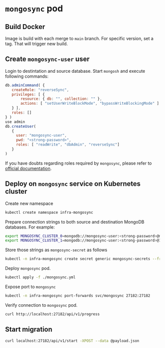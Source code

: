 # `mongosync` pod

## Build Docker

Image is build with each merge to `main` branch. For specific version, set a tag. That will trigger new build.

## Create `mongosync-user` user

Login to destintation and source database. Start `mongosh` and execute following commands:

```js
db.adminCommand( {
   createRole: "reverseSync",
   privileges: [ {
       resource: { db: "", collection: "" },
       actions: [ "setUserWriteBlockMode", "bypassWriteBlockingMode" ]
   } ],
   roles: []
} )
use admin
db.createUser(
   {
     user: "mongosync-user",
     pwd: "<strong-password>",
     roles: [ "readWrite", "dbAdmin", "reverseSync"]
   }
)
```

If you have doubts regarding roles required by `mongosync`, please refer to [official documentation](https://www.mongodb.com/docs/cluster-to-cluster-sync/current/connecting/onprem-to-onprem/#roles).

## Deploy on `mongosync` service on Kubernetes cluster

Create new namespace

```bash
kubectl create namespace infra-mongosync
```

Prepare connection strings to both source and destination MongoDB databases. For example:

```bash
export MONGOSYNC_CLUSTER_0=mongodb://mongosync-user:<strong-password>@mongos.mongodb.svc.cluster.local:27017
export MONGOSYNC_CLUSTER_1=mongodb://mongosync-user:<strong-password>@192.168.32.64:27017
```

Store those strings as `mongosync-secret` as follows

```bash
kubectl -n infra-mongosync create secret generic mongosync-secrets --from-literal="MONGOSYNC_CLUSTER_0=${MONGOSYNC_CLUSTER_0}" --from-literal="MONGOSYNC_CLUSTER_1=${MONGOSYNC_CLUSTER_1}"
```

Deploy `mongosync` pod.

```bash
kubectl apply -f ./mongosync.yml
```

Expose port to `mongosync`

```bash
kubectl -n infra-mongosync port-forwards svc/mongosync 27182:27182
```

Verify connection to `mongosync` pod.

```bash
curl http://localhost:27182/api/v1/progress
```

## Start migration

```bash
curl localhost:27182/api/v1/start -XPOST --data @payload.json
```
